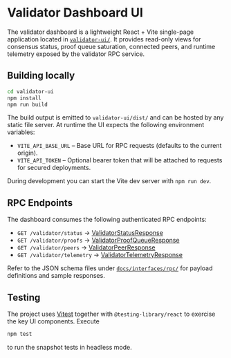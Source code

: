 # Validator Dashboard UI

The validator dashboard is a lightweight React + Vite single-page application
located in [`validator-ui/`](../validator-ui/). It provides read-only views for
consensus status, proof queue saturation, connected peers, and runtime telemetry
exposed by the validator RPC service.

## Building locally

```bash
cd validator-ui
npm install
npm run build
```

The build output is emitted to `validator-ui/dist/` and can be hosted by any
static file server. At runtime the UI expects the following environment
variables:

- `VITE_API_BASE_URL` – Base URL for RPC requests (defaults to the current
  origin).
- `VITE_API_TOKEN` – Optional bearer token that will be attached to requests for
  secured deployments.

During development you can start the Vite dev server with `npm run dev`.

## RPC Endpoints

The dashboard consumes the following authenticated RPC endpoints:

- `GET /validator/status` → [ValidatorStatusResponse](interfaces/rpc/validator_status_response.jsonschema)
- `GET /validator/proofs` → [ValidatorProofQueueResponse](interfaces/rpc/validator_proof_queue_response.jsonschema)
- `GET /validator/peers` → [ValidatorPeerResponse](interfaces/rpc/validator_peer_response.jsonschema)
- `GET /validator/telemetry` → [ValidatorTelemetryResponse](interfaces/rpc/validator_telemetry_response.jsonschema)

Refer to the JSON schema files under [`docs/interfaces/rpc/`](interfaces/rpc/)
for payload definitions and sample responses.

## Testing

The project uses [Vitest](https://vitest.dev/) together with
`@testing-library/react` to exercise the key UI components. Execute

```bash
npm test
```

to run the snapshot tests in headless mode.
